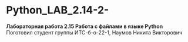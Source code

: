 # Python_LAB_2.14-2-
**Лабораторная работа 2.15 Работа с	 файлами в языке Python**     
Поготовил студент группы ИТС-б-о-22-1, Наумов Никита Викторович
